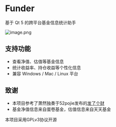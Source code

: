 # Funder

基于 Qt 5 的跨平台基金信息统计助手

![image.png](https://i.loli.net/2021/07/01/wPYLBxSya1XAgR7.png)

## 支持功能

- 查看净值、估值等基金信息
- 统计收益率、持仓收益等个性化信息
- 兼容 Windows / Mac / Linux 平台

## 致谢

- 本项目参考了萧然独奏于52pojie发布的[发了个财](https://www.52pojie.cn/forum.php?mod=viewthread&tid=1220080)
- 基金净值信息来自蛋卷基金，估值信息来自天天基金

本项目采用GPLv3协议开源
